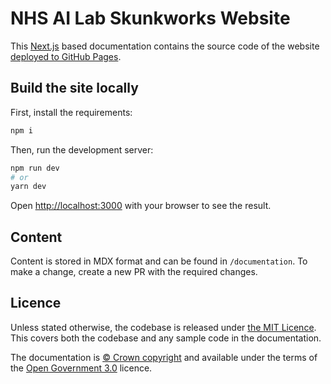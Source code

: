 # NHS AI Lab Skunkworks Website

This [Next.js](https://nextjs.org/docs) based documentation contains
the source code of the website [deployed to GitHub Pages](https://nhsx.github.io/skunkworks/).

## Build the site locally

First, install the requirements:

```bash
npm i
```

Then, run the development server:

```bash
npm run dev
# or
yarn dev
```

Open [http://localhost:3000](http://localhost:3000) with your browser to see the result.

## Content

Content is stored in MDX format and can be found in `/documentation`. To make a change, create a new PR with the required changes. 

## Licence

Unless stated otherwise, the codebase is released under [the MIT Licence][mit].
This covers both the codebase and any sample code in the documentation.

The documentation is [© Crown copyright][copyright] and available under the terms
of the [Open Government 3.0][ogl] licence.

[mit]: LICENSE
[copyright]: http://www.nationalarchives.gov.uk/information-management/re-using-public-sector-information/uk-government-licensing-framework/crown-copyright/
[ogl]: http://www.nationalarchives.gov.uk/doc/open-government-licence/version/3/
